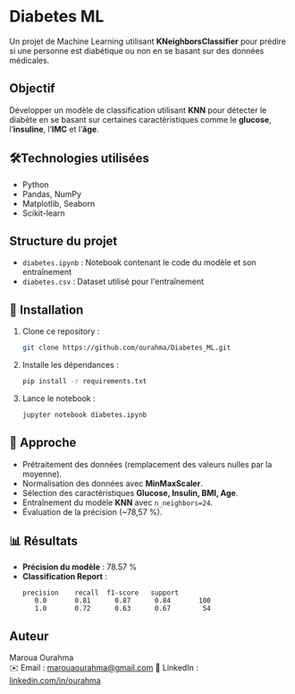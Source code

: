 # Diabetes ML  
Un projet de Machine Learning utilisant **KNeighborsClassifier** pour prédire si une personne est diabétique ou non en se basant sur des données médicales.

## Objectif  
Développer un modèle de classification utilisant **KNN** pour détecter le diabète en se basant sur certaines caractéristiques comme le **glucose**, l’**insuline**, l’**IMC** et l’**âge**.

## 🛠Technologies utilisées  
- Python  
- Pandas, NumPy  
- Matplotlib, Seaborn  
- Scikit-learn  

## Structure du projet  
- `diabetes.ipynb` : Notebook contenant le code du modèle et son entraînement  
- `diabetes.csv` : Dataset utilisé pour l'entraînement  

## 🚀 Installation  
1. Clone ce repository :  
   ```bash
   git clone https://github.com/ourahma/Diabetes_ML.git
   ```
2. Installe les dépendances :  
   ```bash
   pip install -r requirements.txt
   ```
3. Lance le notebook :  
   ```bash
   jupyter notebook diabetes.ipynb
   ```

## 🔬 Approche  
- Prétraitement des données (remplacement des valeurs nulles par la moyenne).  
- Normalisation des données avec **MinMaxScaler**.  
- Sélection des caractéristiques **Glucose, Insulin, BMI, Age**.  
- Entraînement du modèle **KNN** avec `n_neighbors=24`.  
- Évaluation de la précision (~78,57 %).  

## 📊 Résultats  
- **Précision du modèle** : 78.57 %  
- **Classification Report** :  
  ```
  precision    recall  f1-score   support
     0.0       0.81      0.87      0.84       100
     1.0       0.72      0.63      0.67        54
  ```

##  Auteur  
 
Maroua Ourahma  
✉️ Email : marouaourahma@gmail.com 
🔗 LinkedIn : [linkedin.com/in/ourahma](www.linkedin.com/in/maroua-ourahma-293426235)  

